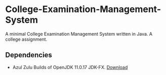 # College-Examination-Management-System

A minimal College Examination Management System written in Java. A college assignment.


## Dependencies

- Azul Zulu Builds of OpenJDK 11.0.17 JDK-FX. [Download](https://www.azul.com/downloads/?version=java-11-lts&package=jdk-fx)
